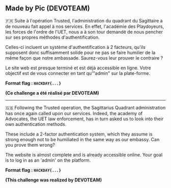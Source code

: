 Made by Pic (DEVOTEAM) 
--------------------------------------------------------------------------------------------------------------

🇫🇷 Suite à l'opération Trusted, l'administration du quadrant du Sagittaire a de nouveau fait appel à nos services.
En effet, l'académie des Playdoyeurs, les forces de l'ordre de l'UET, nous a à son tour demandé de nous pencher sur ses propres méthodes d'authentification.

Celles-ci incluent un système d'authentification à 2 facteurs, qu'ils supposent donc suffisamment solide pour ne pas se faire humilier de la même façon que notre ambassade. Saurez-vous leur prouver le contraire ?

Le site web est presque terminé et est déjà accessible en ligne. Votre objectif est de vous connecter en tant qu'"admin" sur la plate-forme.

**Format flag : `HACKDAY{...}`**

**(Ce challenge a été réalisé par DEVOTEAM)**

-------------------------------------------------------------------------------------------------------------------------------------------------------------------------------
🇬🇧 Following the Trusted operation, the Sagittarius Quadrant administration has once again called upon our services.
Indeed, the academy of Advocates, the UET law enforcement, has in turn asked us to look into their own authentication methods.

These include a 2-factor authentication system, which they assume is strong enough not to be humiliated in the same way as our embassy. Can you prove them wrong?

The website is almost complete and is already accessible online. Your goal is to log in as an 'admin' on the platform.

**Format flag : `HACKDAY{...}`**

**(This challenge was realized by DEVOTEAM)**
